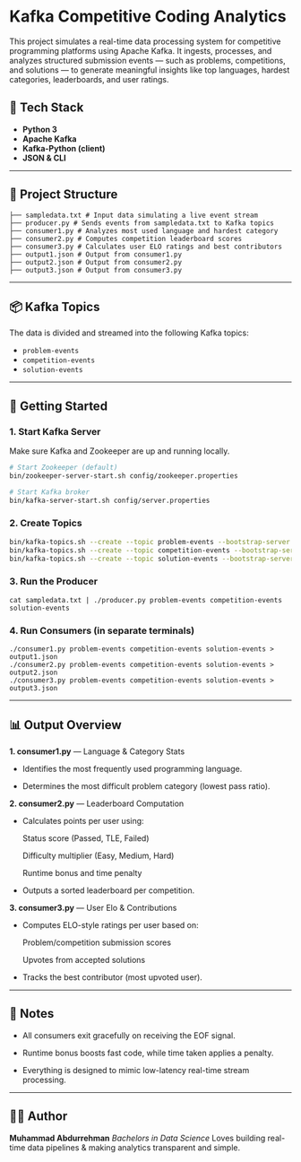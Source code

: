 # Kafka Competitive Coding Analytics

This project simulates a real-time data processing system for competitive programming platforms using Apache Kafka. It ingests, processes, and analyzes structured submission events — such as problems, competitions, and solutions — to generate meaningful insights like top languages, hardest categories, leaderboards, and user ratings.

## 🔧 Tech Stack

- **Python 3**
- **Apache Kafka**
- **Kafka-Python (client)**
- **JSON & CLI**

---

## 📁 Project Structure
```
├── sampledata.txt # Input data simulating a live event stream
├── producer.py # Sends events from sampledata.txt to Kafka topics
├── consumer1.py # Analyzes most used language and hardest category
├── consumer2.py # Computes competition leaderboard scores
├── consumer3.py # Calculates user ELO ratings and best contributors
├── output1.json # Output from consumer1.py
├── output2.json # Output from consumer2.py
├── output3.json # Output from consumer3.py
```

---

## 📦 Kafka Topics

The data is divided and streamed into the following Kafka topics:
- `problem-events`
- `competition-events`
- `solution-events`

---

## 🚀 Getting Started

### 1. Start Kafka Server
Make sure Kafka and Zookeeper are up and running locally.

```bash
# Start Zookeeper (default)
bin/zookeeper-server-start.sh config/zookeeper.properties

# Start Kafka broker
bin/kafka-server-start.sh config/server.properties
```

### 2. Create Topics

```bash
bin/kafka-topics.sh --create --topic problem-events --bootstrap-server localhost:9092
bin/kafka-topics.sh --create --topic competition-events --bootstrap-server localhost:9092
bin/kafka-topics.sh --create --topic solution-events --bootstrap-server localhost:9092
```

### 3. Run the Producer
```
cat sampledata.txt | ./producer.py problem-events competition-events solution-events
```

### 4. Run Consumers (in separate terminals)
```
./consumer1.py problem-events competition-events solution-events > output1.json
./consumer2.py problem-events competition-events solution-events > output2.json
./consumer3.py problem-events competition-events solution-events > output3.json
```

--- 

## 📊 Output Overview
**1. consumer1.py** — Language & Category Stats

- Identifies the most frequently used programming language.

- Determines the most difficult problem category (lowest pass ratio).

**2. consumer2.py** — Leaderboard Computation

- Calculates points per user using:

     Status score (Passed, TLE, Failed)

     Difficulty multiplier (Easy, Medium, Hard)

     Runtime bonus and time penalty

- Outputs a sorted leaderboard per competition.

**3. consumer3.py** — User Elo & Contributions

- Computes ELO-style ratings per user based on:

     Problem/competition submission scores

     Upvotes from accepted solutions

- Tracks the best contributor (most upvoted user).

---

## 📌 Notes

-  All consumers exit gracefully on receiving the EOF signal.

-   Runtime bonus boosts fast code, while time taken applies a penalty.

-   Everything is designed to mimic low-latency real-time stream processing.

---

## 👨‍💻 Author

**Muhammad Abdurrehman**
_Bachelors in Data Science_
Loves building real-time data pipelines & making analytics transparent and simple.
